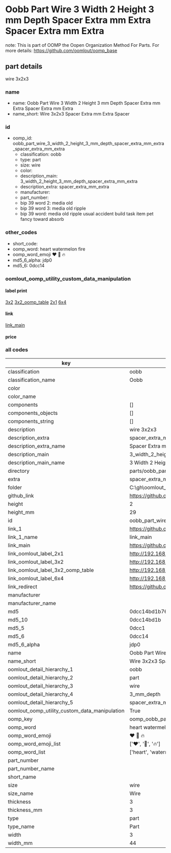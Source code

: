 # Oobb Part Wire 3 Width 2 Height 3 mm Depth Spacer Extra mm Extra Spacer Extra mm Extra  

note: This is part of OOMP the Oopen Organization Method For Parts. For more details: https://github.com/oomlout/oomp_base

##  part details
  



wire 3x2x3



### name
* name: Oobb Part Wire 3 Width 2 Height 3 mm Depth Spacer Extra mm Extra Spacer Extra mm Extra
* name_short: Wire 3x2x3 Spacer Extra mm Extra Spacer
### id
* oomp_id: oobb_part_wire_3_width_2_height_3_mm_depth_spacer_extra_mm_extra_spacer_extra_mm_extra
  * classification: oobb
  * type: part
  * size: wire
  * color: 
  * description_main: 3_width_2_height_3_mm_depth_spacer_extra_mm_extra
  * description_extra: spacer_extra_mm_extra
  * manufacturer: 
  * part_number: 
  * bip 39 word 2: media old
  * bip 39 word 3: media old ripple
  * bip 39 word: media old ripple usual accident build task item pet fancy toward absorb

### other_codes
* short_code: 
* oomp_word: heart watermelon fire
* oomp_word_emoji :heart: :watermelon: :fire:
* md5_6_alpha: jdp0
* md5_6: 0dcc14






### oomlout_oomp_utility_custom_data_manipulation
#### label print
[3x2](http://192.168.1.245:1112/?label=oomp%20jdp0)
[3x2_oomp_table](http://192.168.1.108:1112/?label=oomp%20jdp0)
[2x1](http://192.168.1.242:1112/?label=oomp%20jdp0)
[6x4](http://192.168.1.55:1112/?label=oomp%20jdp0)    

#### link

[link_main](https://github.com/oomlout/oomlout_oobb_version_4_generated_parts/tree/main/navigation_oomp/oobb/part/wire/3_width_2_height_3_mm_depth_spacer_extra_mm_extra/spacer_extra_mm_extra/part)                              

#### price







### all codes 
| key | value |  
| --- | --- |  
| classification | oobb |  
| classification_name | Oobb |  
| color |  |  
| color_name |  |  
| components | [] |  
| components_objects | [] |  
| components_string | [] |  
| description | wire 3x2x3 |  
| description_extra | spacer_extra_mm_extra |  
| description_extra_name | Spacer Extra mm Extra |  
| description_main | 3_width_2_height_3_mm_depth_spacer_extra_mm_extra |  
| description_main_name | 3 Width 2 Height 3 mm Depth Spacer Extra mm Extra |  
| directory | parts/oobb_part_wire_3_width_2_height_3_mm_depth_spacer_extra_mm_extra_spacer_extra_mm_extra |  
| extra | spacer_extra_mm |  
| folder | C:\gh\oomlout_oobb_version_4_generated_parts\parts\oobb_part_wire_3_width_2_height_3_mm_depth_spacer_extra_mm_extra_spacer_extra_mm_extra |  
| github_link | https://github.com/oomlout/oomlout_oomp_part_src/tree/main/parts/oobb_part_wire_3_width_2_height_3_mm_depth_spacer_extra_mm_extra_spacer_extra_mm_extra |  
| height | 2 |  
| height_mm | 29 |  
| id | oobb_part_wire_3_width_2_height_3_mm_depth_spacer_extra_mm_extra_spacer_extra_mm_extra |  
| link_1 | https://github.com/oomlout/oomlout_oobb_version_4_generated_parts/tree/main/navigation_oomp/oobb/part/wire/3_width_2_height_3_mm_depth_spacer_extra_mm_extra/spacer_extra_mm_extra/part |  
| link_1_name | link_main |  
| link_main | https://github.com/oomlout/oomlout_oobb_version_4_generated_parts/tree/main/navigation_oomp/oobb/part/wire/3_width_2_height_3_mm_depth_spacer_extra_mm_extra/spacer_extra_mm_extra/part |  
| link_oomlout_label_2x1 | http://192.168.1.242:1112/?label=oomp%20jdp0 |  
| link_oomlout_label_3x2 | http://192.168.1.245:1112/?label=oomp%20jdp0 |  
| link_oomlout_label_3x2_oomp_table | http://192.168.1.108:1112/?label=oomp%20jdp0 |  
| link_oomlout_label_6x4 | http://192.168.1.55:1112/?label=oomp%20jdp0 |  
| link_redirect | https://github.com/oomlout/oomlout_oobb_version_4_generated_parts/tree/main/parts/oobb_wire_03_02_03_ex_spacer_extra_mm |  
| manufacturer |  |  
| manufacturer_name |  |  
| md5 | 0dcc14bd1b76dbc07700bf0374a68453 |  
| md5_10 | 0dcc14bd1b |  
| md5_5 | 0dcc1 |  
| md5_6 | 0dcc14 |  
| md5_6_alpha | jdp0 |  
| name | Oobb Part Wire 3 Width 2 Height 3 mm Depth Spacer Extra mm Extra Spacer Extra mm Extra |  
| name_short | Wire 3x2x3 Spacer Extra mm Extra Spacer |  
| oomlout_detail_hierarchy_1 | oobb |  
| oomlout_detail_hierarchy_2 | part |  
| oomlout_detail_hierarchy_3 | wire |  
| oomlout_detail_hierarchy_4 | 3_mm_depth |  
| oomlout_detail_hierarchy_5 | spacer_extra_mm_extra |  
| oomlout_oomp_utility_custom_data_manipulation | True |  
| oomp_key | oomp_oobb_part_wire_3_width_2_height_3_mm_depth_spacer_extra_mm_extra_spacer_extra_mm_extra |  
| oomp_word | heart watermelon fire |  
| oomp_word_emoji | :heart: :watermelon: :fire: |  
| oomp_word_emoji_list | [':heart:', ':watermelon:', ':fire:'] |  
| oomp_word_list | ['heart', 'watermelon', 'fire'] |  
| part_number |  |  
| part_number_name |  |  
| short_name |  |  
| size | wire |  
| size_name | Wire |  
| thickness | 3 |  
| thickness_mm | 3 |  
| type | part |  
| type_name | Part |  
| width | 3 |  
| width_mm | 44 |  
